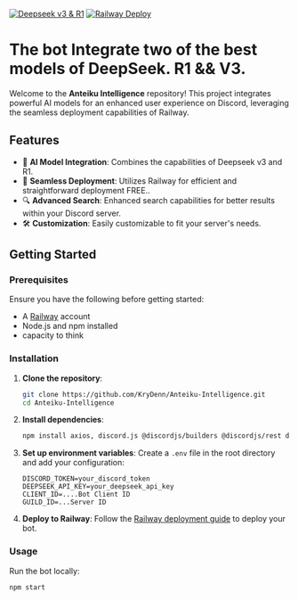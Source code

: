 [![Deepseek v3 & R1](https://img.shields.io/badge/Deepseek-v3%20%26%20R1-blue.svg)](https://deepseek.com)
[![Railway Deploy](https://img.shields.io/badge/Railway-Deploy-red.svg)](https://railway.app/)


# The bot Integrate two of the best models of DeepSeek. R1 && V3. 


Welcome to the **Anteiku Intelligence** repository! This project integrates powerful AI models for an enhanced user experience on Discord, leveraging the seamless deployment capabilities of Railway.

## Features

- 🤖 **AI Model Integration**: Combines the capabilities of Deepseek v3 and R1.
- 🚀 **Seamless Deployment**: Utilizes Railway for efficient and straightforward deployment FREE..
- 🔍 **Advanced Search**: Enhanced search capabilities for better results within your Discord server.
- 🛠️ **Customization**: Easily customizable to fit your server's needs.

## Getting Started

### Prerequisites

Ensure you have the following before getting started:
- A [Railway](https://railway.app/) account
- Node.js and npm installed
- capacity to think

### Installation

1. **Clone the repository**:
    ```bash
    git clone https://github.com/KryDenn/Anteiku-Intelligence.git
    cd Anteiku-Intelligence
    ```

2. **Install dependencies**:
    ```bash
    npm install axios, discord.js @discordjs/builders @discordjs/rest discord-api-types openai dotenv
    ```

3. **Set up environment variables**:
    Create a `.env` file in the root directory and add your configuration:
    ```env
    DISCORD_TOKEN=your_discord_token
    DEEPSEEK_API_KEY=your_deepseek_api_key
    CLIENT_ID=....Bot Client ID
    GUILD_ID=...Server ID
    ```

4. **Deploy to Railway**:
    Follow the [Railway deployment guide](https://docs.railway.app/deploy) to deploy your bot.

### Usage

Run the bot locally:
```bash
npm start
